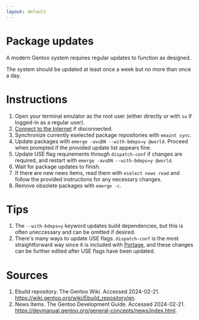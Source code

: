 ```yaml
---
layout: default
---
```


# Package updates

A modern Gentoo system requires regular updates to function as designed.

The system should be updated at least once a week but no more than once a day.

# Instructions

1. Open your terminal emulator as the root user (either directly or with `su` if logged-in as a regular user).
2. [Connect to the Internet](https://wiki.gentoo.org/wiki/Handbook:AMD64/Installation/Networking) if disconnected.
3. Synchronize currently eselected package repositories with `emaint sync`.
4. Update packages with `emerge -avuDN --with-bdeps=y @world`. Proceed when prompted if the provided update list appears fine.
5. Update USE flag requirements through `dispatch-conf` if changes are required, and restart with `emerge -avuDN --with-bdeps=y @world`.
6. Wait for package updates to finish.
7. If there are new news items, read them with `eselect news read` and follow the provided instructions for any necessary changes.
8. Remove obsolete packages with `emerge -c`.

# Tips

1. The `--with-bdeps=y` keyword updates build dependencies, but this is often uneccessary and can be omitted if desired.
2. There's many ways to update USE flags. `dispatch-conf` is the most straightforward way since it is included with [Portage](https://wiki.gentoo.org/wiki/Portage), and these changes can be further edited after USE flags have been updated.

# Sources

1. Ebuild repository. The Gentoo Wiki. Accessed 2024-02-21. https://wiki.gentoo.org/wiki/Ebuild_repository/en.
2. News Items. The Gentoo Development Guide. Accessed 2024-02-21. https://devmanual.gentoo.org/general-concepts/news/index.html.
